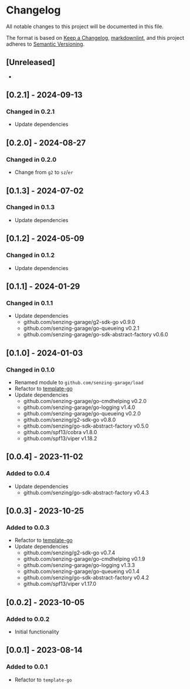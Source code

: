 # Changelog

All notable changes to this project will be documented in this file.

The format is based on [Keep a Changelog], [markdownlint],
and this project adheres to [Semantic Versioning].

## [Unreleased]

-

## [0.2.1] - 2024-09-13

### Changed in 0.2.1

- Update dependencies

## [0.2.0] - 2024-08-27

### Changed in 0.2.0

- Change from `g2` to `sz`/`er`

## [0.1.3] - 2024-07-02

### Changed in 0.1.3

- Update dependencies

## [0.1.2] - 2024-05-09

### Changed in 0.1.2

- Update dependencies

## [0.1.1] - 2024-01-29

### Changed in 0.1.1

- Update dependencies
  - github.com/senzing-garage/g2-sdk-go v0.9.0
  - github.com/senzing-garage/go-queueing v0.2.1
  - github.com/senzing-garage/go-sdk-abstract-factory v0.6.0

## [0.1.0] - 2024-01-03

### Changed in 0.1.0

- Renamed module to `github.com/senzing-garage/load`
- Refactor to [template-go](https://github.com/senzing-garage/template-go)
- Update dependencies
  - github.com/senzing-garage/go-cmdhelping v0.2.0
  - github.com/senzing-garage/go-logging v1.4.0
  - github.com/senzing-garage/go-queueing v0.2.0
  - github.com/senzing/g2-sdk-go v0.8.0
  - github.com/senzing/go-sdk-abstract-factory v0.5.0
  - github.com/spf13/cobra v1.8.0
  - github.com/spf13/viper v1.18.2

## [0.0.4] - 2023-11-02

### Added to 0.0.4

- Update dependencies
  - github.com/senzing/go-sdk-abstract-factory v0.4.3

## [0.0.3] - 2023-10-25

### Added to 0.0.3

- Refactor to [template-go](https://github.com/senzing-garage/template-go)
- Update dependencies
  - github.com/senzing/g2-sdk-go v0.7.4
  - github.com/senzing-garage/go-cmdhelping v0.1.9
  - github.com/senzing-garage/go-logging v1.3.3
  - github.com/senzing-garage/go-queueing v0.1.4
  - github.com/senzing/go-sdk-abstract-factory v0.4.2
  - github.com/spf13/viper v1.17.0

## [0.0.2] - 2023-10-05

### Added to 0.0.2

- Initial functionality

## [0.0.1] - 2023-08-14

### Added to 0.0.1

- Refactor to `template-go`

[Keep a Changelog]: https://keepachangelog.com/en/1.0.0/
[markdownlint]: https://dlaa.me/markdownlint/
[Semantic Versioning]: https://semver.org/spec/v2.0.0.html
